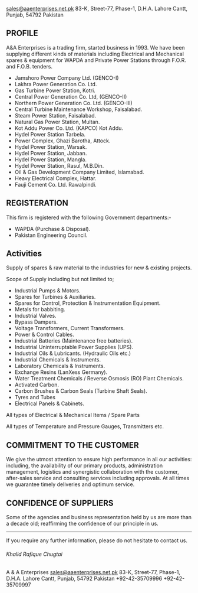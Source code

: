 sales@aaenterprises.net.pk
83-K, Street-77, Phase-1, D.H.A.
Lahore Cantt, Punjab, 54792 Pakistan

## PROFILE
A&A Enterprises is a trading firm, started business in 1993. We have been supplying different kinds of materials including Electrical and Mechanical spares & equipment for WAPDA and Private Power Stations through F.O.R. and F.O.B. tenders.

- Jamshoro Power Company Ltd. (GENCO-I)
- Lakhra Power Generation Co. Ltd.
- Gas Turbine Power Station, Kotri.
- Central Power Generation Co. Ltd, (GENCO-II)
- Northern Power Generation Co. Ltd. (GENCO-III)
- Central Turbine Maintenance Workshop, Faisalabad.
- Steam Power Station, Faisalabad.
- Natural Gas Power Station, Multan.
- Kot Addu Power Co. Ltd. (KAPCO) Kot Addu.
- Hydel Power Station Tarbela.
- Power Complex, Ghazi Barotha, Attock.
- Hydel Power Station, Warsak.
- Hydel Power Station, Jabban.
- Hydel Power Station, Mangla.
- Hydel Power Station, Rasul, M.B.Din.
- Oil & Gas Development Company Limited, Islamabad.
- Heavy Electrical Complex, Hattar.
- Fauji Cement Co. Ltd. Rawalpindi.

## REGISTERATION
This firm is registered with the following Government departments:-

- WAPDA (Purchase & Disposal).
- Pakistan Engineering Council.

## Activities
Supply of spares & raw material to the industries for new & existing projects.

Scope of Supply including but not limited to;

- Industrial Pumps & Motors.
- Spares for Turbines & Auxiliaries.
- Spares for Control, Protection & Instrumentation Equipment.
- Metals for babbiting.
- Industrial Valves.
- Bypass Dampers.
- Voltage Transformers, Current Transformers.
- Power & Control Cables.
- Industrial Batteries (Maintenance free batteries).
- Industrial Uninterruptable Power Supplies (UPS).
- Industrial Oils & Lubricants. (Hydraulic Oils etc.)
- Industrial Chemicals & Instruments.
- Laboratory Chemicals & Instruments.
- Exchange Resins (LanXess Germany).
- Water Treatment Chemicals / Reverse Osmosis (RO) Plant Chemicals.
- Activated Carbon.
- Carbon Brushes & Carbon Seals (Turbine Shaft Seals).
- Tyres and Tubes
- Electrical Panels & Cabinets.

All types of Electrical & Mechanical Items / Spare Parts

All types of Temperature and Pressure Gauges, Transmitters etc.

## COMMITMENT TO THE CUSTOMER
We give the utmost attention to ensure high performance in all our activities: including, the availability of our primary products, administration management, logistics and synergistic collaboration with the customer, after-sales service and consulting services including approvals. At all times we guarantee timely deliveries and optimum service.

## CONFIDENCE OF SUPPLIERS
Some of the agencies and business representation held by us are more than a decade old; reaffirming the confidence of our principle in us.

------------
If you require any further information, please do not hesitate to contact us.

###### Khalid Rafique Chugtai
A & A Enterprises
sales@aaenterprises.net.pk
83-K, Street-77, Phase-1, D.H.A.
Lahore Cantt, Punjab, 54792 Pakistan
+92-42-35709996
+92-42-35709997
